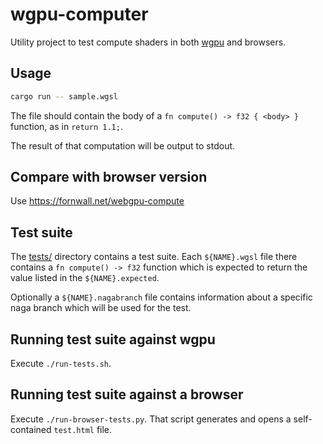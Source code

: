 # wgpu-computer
Utility project to test compute shaders in both [wgpu](https://github.com/gfx-rs/wgpu) and browsers.

## Usage
```sh
cargo run -- sample.wgsl
```

The file should contain the body of a `fn compute() -> f32 { <body> }` function, as in `return 1.1;`.

The result of that computation will be output to stdout.

## Compare with browser version
Use https://fornwall.net/webgpu-compute

## Test suite
The [tests/](tests/) directory contains a test suite. Each `${NAME}.wgsl` file there contains a `fn compute() -> f32` function which is expected to return the value listed in the `${NAME}.expected`.

Optionally a `${NAME}.nagabranch` file contains information about a specific naga branch which will be used for the test.

## Running test suite against wgpu
Execute `./run-tests.sh`.

## Running test suite against a browser
Execute `./run-browser-tests.py`. That script generates and opens a self-contained `test.html` file.
